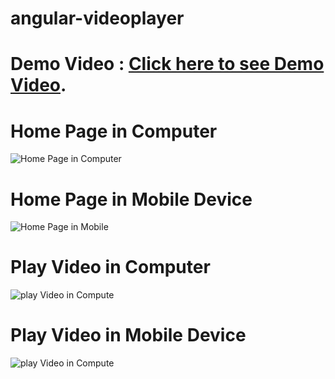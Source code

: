 # angular-videoplayer

# Demo Video : [Click here to see Demo Video](https://www.loom.com/share/ab3323c1939b4739b5d8c3f58fb041de).

#
#
# Home Page in Computer
![Home Page in Computer](https://github.com/sparkouttech/angular-videoplayer/blob/master/src/assets/media/home.png?raw=true "Home Page")


# Home Page in Mobile Device
![Home Page in Mobile](https://github.com/sparkouttech/angular-videoplayer/blob/master/src/assets/media/mobilehome.png?raw=true "Home Page")


# Play Video in Computer 
![play Video in Compute](https://github.com/sparkouttech/angular-videoplayer/blob/master/src/assets/media/play.png?raw=true "lay Video in Compute")

# Play Video in Mobile Device 
![play Video in Compute](https://github.com/sparkouttech/angular-videoplayer/blob/master/src/assets/media/mobile.png?raw=true "lay Video in Compute")

